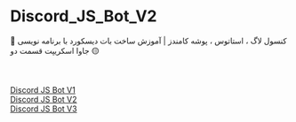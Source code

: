 # Discord_JS_Bot_V2
🤖 کنسول لاگ ، استاتوس ، پوشه کامندز | آموزش ساخت بات دیسکورد با برنامه نویسی جاوا اسکریپت قسمت دو 🟡


<br><br>
[Discord JS Bot V1](https://github.com/Paraffin-Team/Discord_JS_Bot_V1)
<br>
[Discord JS Bot V2](https://github.com/Paraffin-Team/Discord_JS_Bot_V2)
<br>
[Discord JS Bot V3](https://github.com/Paraffin-Team/Discord_JS_Bot_V3_V4)
